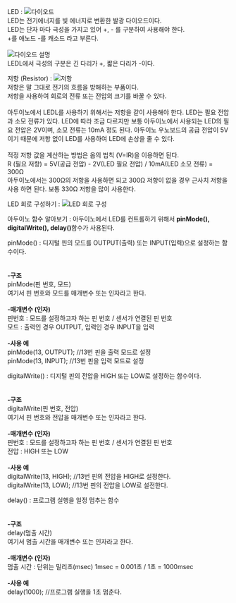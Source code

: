 LED
: ![다이오드](https://user-images.githubusercontent.com/59801728/73821630-b2e56280-4837-11ea-89d0-20ecd700a3c5.PNG)<br>
LED는 전기에너지를 빛 에너지로 변환한 발광 다이오드이다.<br>
LED는 단자 마다 극성을 가지고 있어 +, - 를 구분하여 사용해야 한다.<br>
+를 애노드 -를 캐소드 라고 부른다.<br><br>
![다이오드 설명](https://user-images.githubusercontent.com/59801728/73821628-b1b43580-4837-11ea-99ec-c4ec3ee6323e.PNG)<br>
LEDL에서 극성의 구분은 긴 다리가 +, 짧은 다리가 -이다.


저항 (Resistor)
: ![저항](https://user-images.githubusercontent.com/59801728/73821761-fd66df00-4837-11ea-9a7a-c2e01cbba7ce.PNG)<br>
저항은 말 그대로 전기의 흐름을 방해하는 부품이다.<br>
저항을 사용하여 회로의 전류 또는 전압의 크기를 바꿀 수 있다.<br><br>
아두이노에서 LEDL를 사용하기 위해서는 저항을 같이 사용해야 한다. LED는 필요 전압과 소모 전류가 있다. LED에 따라 조금 다르지만 보통 아두이노에서 사용되는 LED의 필요 전압은 2V이며, 소모 전류는 10mA 정도 된다. 아두이노 우노보드의 공급 전압이 5V이기 때문에 저항 없이 LED를 사용하여 LED에 손상을 줄 수 있다.<br><br>
적정 저항 값을 계산하는 방법은 옴의 법칙 (V=IR)을 이용하면 된다.<br>
R (필요 저항) = 5V(공급 전압) - 2V(LED 필요 전압) / 10mA(LED 소모 전류) = 300Ω<br>
아두이노에서는 300Ω의 저항을 사용하면 되고 300Ω 저항이 없을 경우 근사치 저항을 사용 하면 된다. 보통 330Ω 저항을 많이 사용한다.


LED 회로 구성하기
: ![LED 회로 구성](https://user-images.githubusercontent.com/59801728/73822217-f391ab80-4838-11ea-9768-4f62f4eaf54f.PNG)<br>


아두이노 함수 알아보기
: 아두이노에서 LED를 컨트롤하기 위해서 <b>pinMode(), digitalWrite(), delay()</b>함수가 사용된다.

pinMode()
: 디지털 핀의 모드를 OUTPUT(출력) 또는 INPUT(입력)으로 설정하는 함수이다.<br><br><br>
<b>-구조</b><br>
pinMode(핀 번호, 모드)<br>
여기서 핀 번호와 모드를 매개변수 또는 인자라고 한다.<br><br>
<b>-매개변수 (인자)</b><br>
핀번호 : 모드를 설정하고자 하는 핀 번호 / 센서가 연결된 핀 번호<br>
모드 : 출력인 경우 OUTPUT, 입력인 경우 INPUT을 입력<br><br>
<b>-사용 예</b><br>
pinMode(13, OUTPUT); //13번 핀을 출력 모드로 설정<br>
pinMode(13, INPUT); //13번 핀을 입력 모드로 설정


digitalWrite()
: 디지털 핀의 전압을 HIGH 또는 LOW로 설정하는 함수이다.<br><br><br>
<b>-구조</b><br>
digitalWrite(핀 번호, 전압)<br>
여기서 핀 번호와 전압을 매개변수 또는 인자라고 한다.<br><br>
<b>-매개변수 (인자)</b><br>
핀번호 : 모드를 설정하고자 하는 핀 번호 / 센서가 연결된 핀 번호<br>
전압 : HIGH 또는 LOW<br><br>
<b>-사용 예</b><br>
digitalWrite(13, HIGH); //13번 핀의 전압을 HIGH로 설정한다.<br>
digitalWrite(13, LOW); //13번 핀의 전압을 LOW로 설전한다.


delay()
: 프로그램 실행을 일정 멈추는 함수<br><br><br>
<b>-구조</b><br>
delay(멈출 시간)<br>
여기서 멈출 시간을 매개변수 또는 인자라고 한다.<br><br>
<b>-매개변수 (인자)</b><br>
멈출 시간 : 단위는 밀리초(msec) 1msec = 0.001초 / 1초 = 1000msec<br><br>
<b>-사용 예</b><br>
delay(1000); //프로그램 실행을 1초 멈춘다.